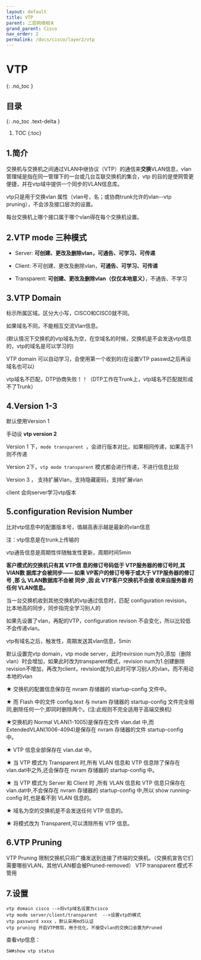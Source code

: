 ```yaml
---
layout: default
title: VTP
parent: 二层网络相关
grand_parent: Cisco
nav_order: 2
permalink: /docs/cisco/layer2/vtp
---
```


# VTP
{: .no_toc }

## 目录
{: .no_toc .text-delta }

1. TOC
{:toc}

## 1.简介

交换机与交换机之间通过VLAN中继协议（VTP）的通信来**交换**VLAN信息，vlan 管理域是指在同一管理下的一台或几台互联交换机的集合，vtp 的目的是使网管更便捷，并在vtp域中提供一个同步的VLAN信息库。

vtp只是用于交换vlan 属性（vlan号，名；或协商trunk允许的vlan--vtp pruning），不会涉及接口层次的设置。

每台交换机上哪个接口属于哪个vlan得在每个交换机设置。

## 2.VTP mode 三种模式

- Server:     **可创建、更改及删除vlan，可通告、可学习、可传递**

- Client:      不可创建、更改及删除vlan，**可通告、可学习、可传递**

- Transparent: **可创建、更改及删除vlan（仅仅本地意义）**，不通告、不学习

## 3.VTP Domain

标示所属区域。区分大小写，CISCO和CISC0就不同。

如果域名不同，不能相互交流Vlan信息。

(默认情况下交换机的vtp域名为空，在空域名的时候，交换机是不会发送vtp信息的，vtp的域名是可以学习的)

VTP domain 可以自动学习，会使用第一个收到的(在设置VTP passwd之后再设域名也可以)

vtp域名不匹配，DTP协商失败！！（DTP工作在Trunk上，vtp域名不匹配就形成不了Trunk） 

## 4.Version 1-3

默认使用Version 1

手动设 **vtp version 2**

Version 1 下，`mode transparent `，会进行版本对比，如果相同传递，如果高于1则不传递

Version 2下，`vtp mode transparent` 模式都会进行传递，不进行信息比较

Version 3 ， 支持扩展Vlan，支持隐藏密码，支持扩展vlan

client 会向server学习vtp版本

## 5.configuration Revision Number

比对vtp信息中的配置版本号，值越高表示越是最新的vlan信息

注：vtp信息是在trunk上传输的

vtp通告信息是周期性伴随触发性更新，周期时间5min

 

**客户模式的交换机只有其 VTP信 息的修订号码低于 VTP服务器的修订号时,其 VIAN数 据库才会被同步—— 如果 VP客户的修订号等于或大于 VTP服务器的修订号 ,那 么 VLAN数据库不会被 同步 ,因 此 VTP客户交换机不会接 收来自服务器 的任何 VLAN信息。**

 

当一台交换机收到其他交换机的vtp通过信息时，匹配 configuration revision，比本地高的同步，同步指完全学习别人的

 

如果先设置了vlan，再配的VTP，configuration revison 不会变化，所以比较低不会传递vlan。

vtp有域名之后，触发性，周期发送其vlan信息，5min

 

默认设置完vtp domain，vtp mode server，此时revirsion num为0,添加（删除vlan）时会增加，如果此时改为transparent模式，revision num为1.创建删除revision不增加，再改为client，revision就为0,此时可学习别人的vlan，而不用动本地的vlan

 

★ 交换机的配置信息保存在 nvram 存储器的 startup-config 文件中。

★ 而 Flash 中的文件 config.text 与 nvram 存储器的 startup-config 文件完全相同,删除任何一个,即同时删除两个。(注:此规则不完全适用于高端交换机)

★交换机的 Normal VLAN(1-1005)是保存在文件 vlan.dat 中,而 ExtendedVLAN(1006-4094)是保存在 nvram 存储器的文件 startup-config 中。

★ VTP 信息全部保存在 vlan.dat 中。

★ 当 VTP 模式为 Transparent 时,所有 VLAN 信息和 VTP 信息除了保存在 vlan.dat中之外,还会保存在 nvram 存储器的 startup-config 中。

★ 当 VTP 模式为 Server 和 Client 时 ,所有 VLAN 信息和 VTP 信息只保存在 vlan.dat中,不会保存在 nvram 存储器的 startup-config 中,所以 show running-config 时,也是看不到 VLAN 信息的。

★ 域名为空的交换机是不会发送任何 VTP 信息的。

★ 将模式改为 Transparent,可以清除所有 VTP 信息。

## 6.VTP Pruning

VTP Pruning 限制交换机只将广播发送到连接了终端的交换机。（交换机宣告它们需要哪些VLAN，其他VLAN都会被Pruned-removed）
VTP transparent 模式不管用

## 7.设置

```
vtp domain cisco -->将vtp域名设置为cisco
vtp mode server/client/transparent  -->设置vtp的模式
vtp password xxxx ，默认采用md5认证
vtp pruning 开启VTP修剪，用于优化，不接受vlan的交换口会置为Pruned
```

查看vtp信息：

```
SW#show vtp status
```
